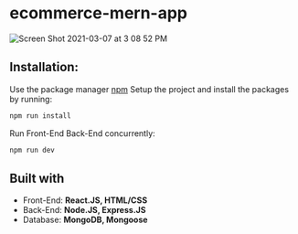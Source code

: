 # ecommerce-mern-app
![Screen Shot 2021-03-07 at 3 08 52 PM](https://user-images.githubusercontent.com/40449202/110258365-25eb6c00-7f57-11eb-8361-93ed2d1508ee.png)

<h2>Installation:</h2>

Use the package manager [npm](https://www.npmjs.com/)
Setup the project and install the packages by running:

```bash
npm run install
```

Run Front-End Back-End concurrently:

```bash
npm run dev
```
<h2> Built with  </h2>
<ul>
  <li>Front-End: <b> React.JS, HTML/CSS </b></li>
  <li>Back-End:  <b> Node.JS, Express.JS </b> </li>
  <li>Database: <b> MongoDB, Mongoose </b> </li>
</ul>
